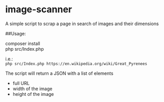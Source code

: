 # image-scanner
A simple script to scrap a page in search of images and their dimensions


##Usage:

composer install  
php src/Index.php <url>  

i.e.:  
```php src/Index.php https://en.wikipedia.org/wiki/Great_Pyrenees``` 

The script will return a JSON with a list of elements
 * full URL
 * width of the image
 * height of the image